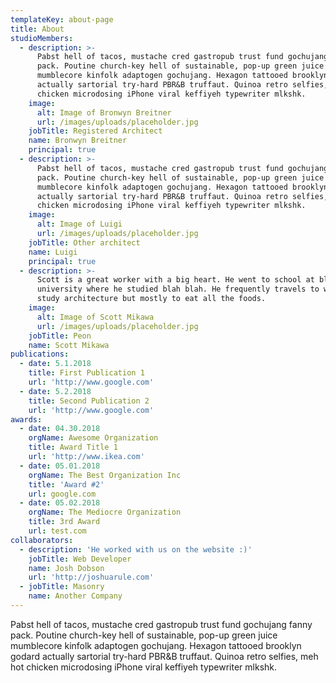 ```yaml
---
templateKey: about-page
title: About
studioMembers:
  - description: >-
      Pabst hell of tacos, mustache cred gastropub trust fund gochujang fanny
      pack. Poutine church-key hell of sustainable, pop-up green juice
      mumblecore kinfolk adaptogen gochujang. Hexagon tattooed brooklyn godard
      actually sartorial try-hard PBR&B truffaut. Quinoa retro selfies, meh hot
      chicken microdosing iPhone viral keffiyeh typewriter mlkshk.
    image:
      alt: Image of Bronwyn Breitner
      url: /images/uploads/placeholder.jpg
    jobTitle: Registered Architect
    name: Bronwyn Breitner
    principal: true
  - description: >-
      Pabst hell of tacos, mustache cred gastropub trust fund gochujang fanny
      pack. Poutine church-key hell of sustainable, pop-up green juice
      mumblecore kinfolk adaptogen gochujang. Hexagon tattooed brooklyn godard
      actually sartorial try-hard PBR&B truffaut. Quinoa retro selfies, meh hot
      chicken microdosing iPhone viral keffiyeh typewriter mlkshk.
    image:
      alt: Image of Luigi
      url: /images/uploads/placeholder.jpg
    jobTitle: Other architect
    name: Luigi
    principal: true
  - description: >-
      Scott is a great worker with a big heart. He went to school at blah blah
      university where he studied blah blah. He frequently travels to world to
      study architecture but mostly to eat all the foods.
    image:
      alt: Image of Scott Mikawa
      url: /images/uploads/placeholder.jpg
    jobTitle: Peon
    name: Scott Mikawa
publications:
  - date: 5.1.2018
    title: First Publication 1
    url: 'http://www.google.com'
  - date: 5.2.2018
    title: Second Publication 2
    url: 'http://www.google.com'
awards:
  - date: 04.30.2018
    orgName: Awesome Organization
    title: Award Title 1
    url: 'http://www.ikea.com'
  - date: 05.01.2018
    orgName: The Best Organization Inc
    title: 'Award #2'
    url: google.com
  - date: 05.02.2018
    orgName: The Mediocre Organization
    title: 3rd Award
    url: test.com
collaborators:
  - description: 'He worked with us on the website :)'
    jobTitle: Web Developer
    name: Josh Dobson
    url: 'http://joshuarule.com'
  - jobTitle: Masonry
    name: Another Company
---
```


Pabst hell of tacos, mustache cred gastropub trust fund gochujang fanny pack. Poutine church-key hell of sustainable, pop-up green juice mumblecore kinfolk adaptogen gochujang. Hexagon tattooed brooklyn godard actually sartorial try-hard PBR&B truffaut. Quinoa retro selfies, meh hot chicken microdosing iPhone viral keffiyeh typewriter mlkshk.
